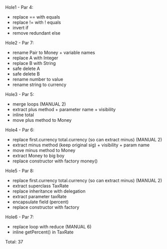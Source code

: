  Hole1 - Par 4:
  - replace == with equals
  - replace != with ! equals
  - invert if
  - remove redundant else
   
 Hole2 - Par 7:
  - rename Pair to Money + variable names
  - replace A with Integer
  - replace B with String
  - safe delete A
  - safe delete B
  - rename number to value
  - rename string to currency
 
 Hole3 - Par 5:
 - merge loops (MANUAL 2)
 - extract plus method + parameter name + visibility
 - inline total
 - move plus method to Money

 Hole4 - Par 6:
 - replace first.currency total.currency (so can extract minus) (MANUAL 2)
 - extract minus method (keep original sig) + visibility + param name
 - move minus method to Money
 - extract Money to big boy
 - replace constructor with factory money()

 Hole5 - Par 8:
 - replace first.currency total.currency (so can extract minus) (MANUAL 2)
 - extract superclass TaxRate 
 - replace inheritance with delegation
 - extract parameter taxRate
 - encapsulate field (percent)
 - replace constructor with factory

 Hole6 - Par 7:
 - replace loop with reduce (MANUAL 6)
 - inline getPercent() in TaxRate

Total: 37
